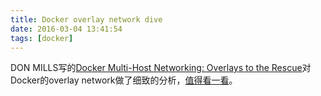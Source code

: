 ```yaml
---
title: Docker overlay network dive
date: 2016-03-04 13:41:54
tags: [docker]
---
```


DON MILLS写的[Docker Multi-Host Networking: Overlays to the Rescue](http://www.singlestoneconsulting.com/blog/2016/january/docker-networking?mkt_tok=3RkMMJWWfF9wsRonuqTMZKXonjHpfsX57usvUK%2B2lMI%2F0ER3fOvrPUfGjI4DS8FjI%2BSLDwEYGJlv6SgFQ7LMMaZq1rgMXBk%3D)对Docker的overlay network做了细致的分析，[值得看一看](/assets/DockerNetworking2.pdf)。
